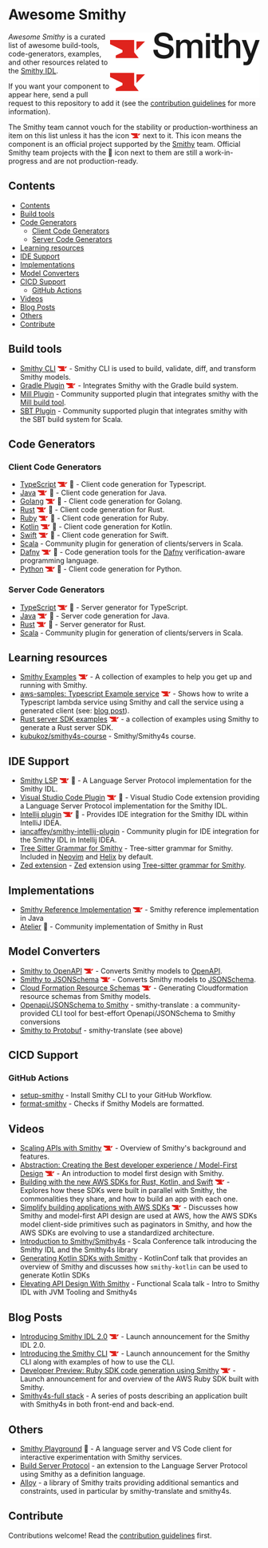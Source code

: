 # Awesome Smithy

[<img src="/assets/smithy-light.svg#gh-light-mode-only" align="right" width="300">](https://smithy.io#gh-light-mode-only)
[<img src="/assets/smithy-dark.svg#gh-dark-mode-only" align="right" width="300">](https://smithy.iog#gh-dark-mode-only)

*Awesome Smithy* is a curated list of awesome build-tools, code-generators, examples, and other resources related to
the [Smithy IDL](https://github.com/awslabs/smithy).

If you want your component to appear here, send a pull request to this repository to add it (see the [contribution
guidelines](#contribute) for more information).

The Smithy team cannot vouch for the stability or production-worthiness an item on this list unless it has the icon
<img src="/assets/smithy-anvil.svg" alt="(official)" title="Smithy Official" height="10px"> next to it. This icon means the
component is an official project supported by the [Smithy](https://github.com/smithy-lang) team.
Official Smithy team projects with the 🚧 icon next to them are still a work-in-progress and are not production-ready.


## Contents
  - [Contents](#contents)
  - [Build tools](#build-tools)
  - [Code Generators](#code-generators)
    - [Client Code Generators](#client-code-generators)
    - [Server Code Generators](#server-code-generators)
  - [Learning resources](#learning-resources)
  - [IDE Support](#ide-support)
  - [Implementations](#implementations)
  - [Model Converters](#model-converters)
  - [CICD Support](#cicd-support)
    - [GitHub Actions](#github-actions)
  - [Videos](#videos)
  - [Blog Posts](#blog-posts)
  - [Others](#others)
  - [Contribute](#contribute)

## Build tools
* [Smithy CLI](https://github.com/smithy-lang/smithy/tree/main/smithy-cli) <img src="/assets/smithy-anvil.svg" alt="(official)" title="Smithy Official" height="10px"> - Smithy CLI is used to build, validate, diff, and transform Smithy models.
* [Gradle Plugin](https://github.com/smithy-lang/smithy-gradle-plugin) <img src="/assets/smithy-anvil.svg" alt="(official)" title="Smithy Official" height="10px"> - Integrates Smithy with the Gradle build system.
* [Mill Plugin](https://disneystreaming.github.io/smithy4s/docs/overview/installation/#mill) - Community supported plugin that integrates smithy with the [Mill build tool](https://github.com/com-lihaoyi/mill).
* [SBT Plugin](https://disneystreaming.github.io/smithy4s/docs/overview/installation/#sbt) - Community supported plugin that integrates smithy with the SBT build system for Scala.

## Code Generators
### Client Code Generators
* [TypeScript](https://github.com/awslabs/smithy-typescript) <img src="/assets/smithy-anvil.svg" alt="(official)" title="Smithy Official" height="10px"> 🚧 - Client code generation for Typescript.
* [Java](https://github.com/smithy-lang/smithy-java) <img src="/assets/smithy-anvil.svg" alt="(official)" title="Smithy Official" height="10px"> 🚧 - Client code generation for Java.
* [Golang](https://github.com/aws/smithy-go) <img src="/assets/smithy-anvil.svg" alt="(official)" title="Smithy Official" height="10px"> 🚧 - Client code generation for Golang.
* [Rust](https://github.com/awslabs/smithy-rs) <img src="/assets/smithy-anvil.svg" alt="(official)" title="Smithy Official" height="10px"> 🚧 - Client code generation for Rust.
* [Ruby](https://github.com/awslabs/smithy-ruby) <img src="/assets/smithy-anvil.svg" alt="(official)" title="Smithy Official" height="10px"> 🚧 - Client code generation for Ruby.
* [Kotlin](https://github.com/awslabs/smithy-kotlin) <img src="/assets/smithy-anvil.svg" alt="(official)" title="Smithy Official" height="10px"> 🚧 - Client code generation for Kotlin.
* [Swift](https://github.com/awslabs/smithy-swift) <img src="/assets/smithy-anvil.svg" alt="(official)" title="Smithy Official" height="10px"> 🚧 - Client code generation for Swift.
* [Scala](https://github.com/disneystreaming/smithy4s) - Community plugin for generation of clients/servers in Scala.
* [Dafny](https://github.com/awslabs/smithy-dafny) <img src="/assets/smithy-anvil.svg" alt="(official)" title="Smithy Official" height="10px"> 🚧 - Code generation tools for the [Dafny](https://dafny.org/) verification-aware programming language.
* [Python](https://github.com/smithy-lang/smithy-python) <img src="/assets/smithy-anvil.svg" alt="(official)" title="Smithy Official" height="10px"> 🚧 - Client code generation for Python.

### Server Code Generators
* [TypeScript](https://github.com/awslabs/smithy-typescript) <img src="/assets/smithy-anvil.svg" alt="(official)" title="Smithy Official" height="10px"> 🚧 - Server generator for TypeScript.
* [Java](https://github.com/smithy-lang/smithy-java) <img src="/assets/smithy-anvil.svg" alt="(official)" title="Smithy Official" height="10px"> 🚧 - Server code generation for Java.
* [Rust](https://github.com/awslabs/smithy-rs) <img src="/assets/smithy-anvil.svg" alt="(official)" title="Smithy Official" height="10px"> 🚧 - Server generator for Rust.
* [Scala](https://github.com/disneystreaming/smithy4s) - Community plugin for generation of clients/servers in Scala.


## Learning resources
* [Smithy Examples](https://github.com/smithy-lang/smithy-examples) <img src="/assets/smithy-anvil.svg" alt="(official)" title="Smithy Official" height="10px"> - A collection of examples to help you get up and running with Smithy.
* [aws-samples: Typescript Example service](https://github.com/aws-samples/smithy-server-generator-typescript-sample) <img src="/assets/smithy-anvil.svg" alt="(official)" title="Smithy Official" height="10px"> - Shows how to write a Typescript lambda service using Smithy and call the service using a generated client (see: [blog post](https://aws.amazon.com/blogs/devops/smithy-server-and-client-generator-for-typescript/)).
* [Rust server SDK examples](https://github.com/awslabs/smithy-rs/tree/main/examples) <img src="/assets/smithy-anvil.svg" alt="(official)" title="Smithy Official" height="10px"> - a collection of examples using Smithy to generate a Rust server SDK.
* [kubukoz/smithy4s-course](https://github.com/kubukoz/smithy4s-course) - Smithy/Smithy4s course.

## IDE Support
* [Smithy LSP](https://github.com/awslabs/smithy-language-server) <img src="/assets/smithy-anvil.svg" alt="(official)" title="Smithy Official" height="10px"> 🚧 - A Language Server Protocol implementation for the Smithy IDL.
* [Visual Studio Code Plugin](https://github.com/awslabs/smithy-vscode) <img src="/assets/smithy-anvil.svg" alt="(official)" title="Smithy Official" height="10px"> 🚧 - Visual Studio Code extension providing a Language Server Protocol implementation for the Smithy IDL.
* [Intellij plugin](https://github.com/awslabs/smithy-intellij) <img src="/assets/smithy-anvil.svg" alt="(official)" title="Smithy Official" height="10px"> 🚧 - Provides IDE integration for the Smithy IDL within IntelliJ IDEA.
* [iancaffey/smithy-intellij-plugin](https://github.com/iancaffey/smithy-intellij-plugin) - Community plugin for IDE integration for the Smithy IDL in Intellij IDEA.
* [Tree Sitter Grammar for Smithy](https://github.com/indoorvivants/tree-sitter-smithy) - Tree-sitter grammar for Smithy. Included in [Neovim](https://github.com/nvim-treesitter/nvim-treesitter) and [Helix](https://docs.helix-editor.com/) by default.
* [Zed extension](https://github.com/joshrutkowski/zed-smithy) - [Zed](https://zed.dev/) extension using [Tree-sitter grammar for Smithy](https://github.com/indoorvivants/tree-sitter-smithy).

## Implementations
* [Smithy Reference Implementation](https://github.com/awslabs/smithy) <img src="/assets/smithy-anvil.svg" alt="(official)" title="Smithy Official" height="10px"> - Smithy reference implementation in Java
* [Atelier](https://github.com/johnstonskj/rust-atelier) 🚧 - Community implementation of Smithy in Rust

## Model Converters
* [Smithy to OpenAPI](https://smithy.io/2.0/guides/converting-to-openapi.html#smithy-to-openapi) <img src="/assets/smithy-anvil.svg" alt="(official)" title="Smithy Official" height="10px"> - Converts Smithy models to [OpenAPI](https://www.openapis.org/).
* [Smithy to JSONSchema](https://github.com/awslabs/smithy/tree/main/smithy-jsonschema) <img src="/assets/smithy-anvil.svg" alt="(official)" title="Smithy Official" height="10px"> - Converts Smithy models to [JSONSchema](https://json-schema.org/).
* [Cloud Formation Resource Schemas](https://smithy.io/2.0/guides/generating-cloudformation-resources.html#smithy-to-cloudformation) <img src="/assets/smithy-anvil.svg" alt="(official)" title="Smithy Official" height="10px"> - Generating Cloudformation resource schemas from Smithy models.
* [Openapi/JSONSchema to Smithy](https://github.com/disneystreaming/smithy-translate) - smithy-translate : a community-provided CLI tool for best-effort Openapi/JSONSchema to Smithy conversions
* [Smithy to Protobuf](https://github.com/disneystreaming/smithy-translate) - smithy-translate (see above)

## CICD Support
### GitHub Actions
* [setup-smithy](https://github.com/marketplace/actions/setup-smithy) - Install Smithy CLI to your GitHub Workflow.
* [format-smithy](https://github.com/marketplace/actions/format-smithy) - Checks if Smithy Models are formatted.

## Videos
* [Scaling APIs with Smithy](https://www.youtube.com/watch?v=3GpZzu4guTE) <img src="/assets/smithy-anvil.svg" alt="(official)" title="Smithy Official" height="10px"> - Overview of Smithy's background and features.
* [Abstraction: Creating the Best developer experience / Model-First Design](https://youtu.be/gX2sHQafadA?t=1558) <img src="/assets/smithy-anvil.svg" alt="(official)" title="Smithy Official" height="10px"> - An introduction to model first design with Smithy.
* [Building with the new AWS SDKs for Rust, Kotlin, and Swift](https://www.youtube.com/watch?v=Nhk1K1AjYvg) <img src="/assets/smithy-anvil.svg" alt="(official)" title="Smithy Official" height="10px"> - Explores how these SDKs were built in parallel with Smithy, the commonalities they share, and how to build an app with each one.
* [Simplify building applications with AWS SDKs](https://www.youtube.com/watch?v=7J0UMAGgAdw) <img src="/assets/smithy-anvil.svg" alt="(official)" title="Smithy Official" height="10px"> - Discusses how Smithy and model-first API design are used at AWS, how the AWS SDKs model client-side primitives such as paginators in Smithy, and how the AWS SDKs are evolving to use a standardized architecture.
* [Introduction to Smithy/Smithy4s](https://www.youtube.com/watch?v=CA8qGXMQ3cE) - Scala Conference talk introducing the Smithy IDL and the Smithy4s library
* [Generating Kotlin SDKs with Smithy](https://www.youtube.com/watch?v=Wsra04prG-E) - KotlinConf talk that provides an overview of Smithy and discusses how `smithy-kotlin` can be used to generate Kotlin SDKs
* [Elevating API Design With Smithy](https://www.youtube.com/watch?v=tufEEuPn6Lk) - Functional Scala talk - Intro to Smithy IDL with JVM Tooling and Smithy4s 

## Blog Posts
* [Introducing Smithy IDL 2.0](https://aws.amazon.com/blogs/developer/introducing-smithy-idl-2-0/) <img src="/assets/smithy-anvil.svg" alt="(official)" title="Smithy Official" height="10px"> - Launch announcement for the Smithy IDL 2.0.
* [Introducing the Smithy CLI](https://aws.amazon.com/blogs/developer/introducing-the-smithy-cli/) <img src="/assets/smithy-anvil.svg" alt="(official)" title="Smithy Official" height="10px"> - Launch announcement for the Smithy CLI along with examples of how to use the CLI.
* [Developer Preview: Ruby SDK code generation using Smithy](https://aws.amazon.com/blogs/developer/developer-preview-smithy-code-generated-ruby-sdk/)  <img src="/assets/smithy-anvil.svg" alt="(official)" title="Smithy Official" height="10px"> - Launch announcement for and overview of the AWS Ruby SDK built with Smithy.
* [Smithy4s-full stack](https://blog.indoorvivants.com/2022-06-10-smithy4s-fullstack-part-1) - A series of posts describing an application built with Smithy4s in both front-end and back-end.

## Others
* [Smithy Playground](https://github.com/kubukoz/smithy-playground/) 🚧 - A language server and VS Code client for interactive experimentation with Smithy services.
* [Build Server Protocol](https://github.com/build-server-protocol/build-server-protocol) - an extension to the Language Server Protocol using Smithy as a definition language.
* [Alloy](https://github.com/disneystreaming/alloy/) - a library of Smithy traits providing additional semantics and constraints, used in particular by smithy-translate and smithy4s.

## Contribute
Contributions welcome! Read the [contribution guidelines](CONTRIBUTING.md) first.
